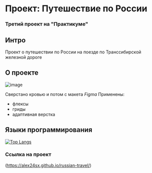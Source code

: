 # Проект: Путешествие по России

### Третий проект на "Практикуме"

## Интро

Проект о путешествии по России на поезде по Транссибирской железной дороге

## О проекте
![image](https://github.com/Alex24Sx/russian-travel/blob/main/images/gif-to-README/Ao.gif)



Сверстано кровью и потом с макета *Figma*
Применены:
- флексы
- гриды
- адаптивная верстка
## Языки программирования


[![Top Langs](https://github-readme-stats.vercel.app/api/top-langs/?username=anuraghazra&layout=compact)](https://github.com/anuraghazra/github-readme-stats)



 ### Ссылка на проект
(https://alex24sx.github.io/russian-travel/)
